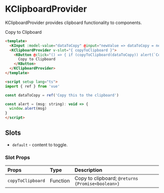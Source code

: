 # KClipboardProvider

KClipboardProvider provides clipboard functionality to components.

<KCard>
    <KInput :model-value="dataToCopy" @input="newValue => dataToCopy = newValue" type="text" class="vertical-spacing" />
    <KClipboardProvider v-slot="{ copyToClipboard }">
      <KButton @click="() => { if (copyToClipboard(dataToCopy)) alert(`Copied: '${dataToCopy}'`) }">
        Copy to Clipboard
      </KButton>
    </KClipboardProvider>
</KCard>

```html
<template>
  <KInput :model-value="dataToCopy" @input="newValue => dataToCopy = newValue" type="text" />
  <KClipboardProvider v-slot="{ copyToClipboard }">
    <KButton @click="() => { if (copyToClipboard(dataToCopy)) alert(`Copied '${dataToCopy}'`) }">
      Copy to Clipboard
    </KButton>
  </KClipboardProvider>
</template>

<script setup lang="ts">
import { ref } from 'vue'

const dataToCopy = ref('Copy this to the clipboard')

const alert = (msg: string): void => {
  window.alert(msg)
}
</script>
```

## Slots

- `default` - content to toggle.

### Slot Props

| Props             | Type     | Description                             |
| :---------------- | :------- | :-------------------------------------- |
| `copyToClipboard` | Function | Copy to clipboard; `@returns {Promise<boolean>}` |

<script setup lang="ts">
import { ref } from 'vue'

const dataToCopy = ref('Copy this to the clipboard')

const alert = (msg: string): void => {
  window.alert(msg)
}
</script>

<style lang="scss">
.vertical-spacing {
  margin-bottom: $kui-space-40;
}
</style>
